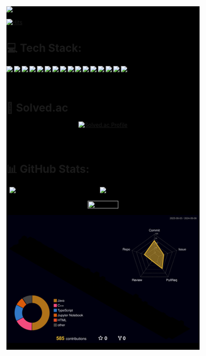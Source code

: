 <div style='background: black'>

<img src="https://capsule-render.vercel.app/api?type=waving&color=auto&height=200&section=header&text=Hyeonsoo%20Kim&fontSize=90" />

[![Hits](https://hits.seeyoufarm.com/api/count/incr/badge.svg?url=https%3A%2F%2Fgithub.com%2FHyeonsoo0625&count_bg=%23FF8A8A&title_bg=%23FF6262&icon=&icon_color=%23E7E7E7&title=hits&edge_flat=false)](https://hits.seeyoufarm.com)

<div>

# 💻 Tech Stack:
<img src="https://img.shields.io/badge/JAVA-%23ED8B00?style=for-the-badge&logo=openjdk&logoColor=white" />
<img src="https://img.shields.io/badge/AWS-%23FF9900?style=for-the-badge&logo=amazon&logoColor=white" />
<img src="https://img.shields.io/badge/NGINX-%23009639?style=for-the-badge&logo=Nginx&logoColor=white" />
<img src="https://img.shields.io/badge/SPRINGBOOT-6DB33F?style=for-the-badge&logo=spring&logoColor=white" />
<img src="https://img.shields.io/badge/MYSQL-%2300000f?style=for-the-badge&logo=mysql&logoColor=white" />
<img src="https://img.shields.io/badge/GIT-fc6d26?style=for-the-badge&logo=git&logoColor=white" />
<img src="https://img.shields.io/badge/PYTHON-3776AB?style=for-the-badge&logo=python&logoColor=white" />
<img src="https://img.shields.io/badge/Docker-2496ED?style=for-the-badge&logo=Docker&logoColor=white" />
<img src="https://img.shields.io/badge/GitHub Actions-2088FF?style=for-the-badge&logo=githubactions&logoColor=white" />
<img src="https://img.shields.io/badge/AWS-232F3E?style=for-the-badge&logo=amazonwebservices&logoColor=white" />
<img src="https://img.shields.io/badge/linux-FCC624?style=for-the-badge&logo=linux&logoColor=white" />
<img src="https://img.shields.io/badge/JavaScript-orange?style=for-the-badge&logo=javascript&logoColor=white" />
<img src="https://img.shields.io/badge/TypeSCript-blue?style=for-the-badge&logo=typescript&logoColor=white" />
<img src="https://img.shields.io/badge/react-green?style=for-the-badge&logo=react&logoColor=white" />
<img src="https://img.shields.io/badge/C++-brown?style=for-the-badge&logo=cplusplus&logoColor=white" />
<img src="https://img.shields.io/badge/C-yellow?style=for-the-badge&logo=C&logoColor=white" />

</div>

<br>
<br>

# 🫵 Solved.ac

<div align="center">

[![Solved.ac Profile](http://mazassumnida.wtf/api/v2/generate_badge?boj=hyeonsoo2002)](https://solved.ac/hyeonsoo2002/)

</div>

<br>
<br>

# 📊 GitHub Stats:


<div style="display: flex; justify-content: center">


<img src="https://github-readme-stats.vercel.app/api?username=hyeonsoo0625&theme=dark&hide_border=false&include_all_commits=true&count_private=true" style="width: 45%; margin-right: 10px" />


<img src="https://github-readme-streak-stats.herokuapp.com/?user=hyeonsoo0625&theme=dark&hide_border=false" width=50% />


</div>

<div align="center">

<img src="https://github-readme-stats.vercel.app/api/top-langs/?username=hyeonsoo0625&theme=dark&hide_border=false&include_all_commits=true&count_private=true&layout=compact" style="width: 40%; height: 10%; margin-top: 20px;" />
</div>

![](./profile-3d-contrib/profile-night-rainbow.svg)

---
</div>
